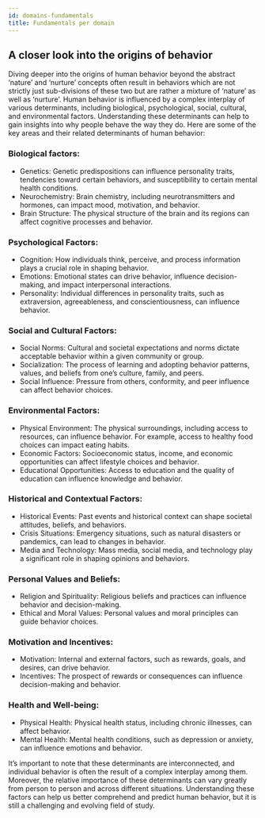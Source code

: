 ```yaml
---
id: domains-fundamentals
title: Fundamentals per domain
---
```


## A closer look into the origins of behavior
Diving deeper into the origins of human behavior beyond the abstract ‘nature’ and ‘nurture’ concepts often result in behaviors which are not strictly just sub-divisions of these two but are rather a mixture of ‘nature’ as well as ‘nurture’. Human behavior is influenced by a complex interplay of various determinants, including biological, psychological, social, cultural, and environmental factors. Understanding these determinants can help to gain insights into why people behave the way they do. Here are some of the key areas and their related determinants of human behavior:

### Biological factors:

- Genetics: Genetic predispositions can influence personality traits, tendencies toward certain behaviors, and susceptibility to certain mental health conditions.
- Neurochemistry: Brain chemistry, including neurotransmitters and hormones, can impact mood, motivation, and behavior.
- Brain Structure: The physical structure of the brain and its regions can affect cognitive processes and behavior.

### Psychological Factors:

- Cognition: How individuals think, perceive, and process information plays a crucial role in shaping behavior.
- Emotions: Emotional states can drive behavior, influence decision-making, and impact interpersonal interactions.
- Personality: Individual differences in personality traits, such as extraversion, agreeableness, and conscientiousness, can influence behavior.

### Social and Cultural Factors:

- Social Norms: Cultural and societal expectations and norms dictate acceptable behavior within a given community or group.
- Socialization: The process of learning and adopting behavior patterns, values, and beliefs from one’s culture, family, and peers.
- Social Influence: Pressure from others, conformity, and peer influence can affect behavior choices.

### Environmental Factors:

- Physical Environment: The physical surroundings, including access to resources, can influence behavior. For example, access to healthy food choices can impact eating habits.
- Economic Factors: Socioeconomic status, income, and economic opportunities can affect lifestyle choices and behavior.
- Educational Opportunities: Access to education and the quality of education can influence knowledge and behavior.

### Historical and Contextual Factors:

- Historical Events: Past events and historical context can shape societal attitudes, beliefs, and behaviors.
- Crisis Situations: Emergency situations, such as natural disasters or pandemics, can lead to changes in behavior.
- Media and Technology: Mass media, social media, and technology play a significant role in shaping opinions and behaviors.

### Personal Values and Beliefs:

- Religion and Spirituality: Religious beliefs and practices can influence behavior and decision-making.
- Ethical and Moral Values: Personal values and moral principles can guide behavior choices.

### Motivation and Incentives:

- Motivation: Internal and external factors, such as rewards, goals, and desires, can drive behavior.
- Incentives: The prospect of rewards or consequences can influence decision-making and behavior.

### Health and Well-being:

- Physical Health: Physical health status, including chronic illnesses, can affect behavior.
- Mental Health: Mental health conditions, such as depression or anxiety, can influence emotions and behavior.

It’s important to note that these determinants are interconnected, and individual behavior is often the result of a complex interplay among them. Moreover, the relative importance of these determinants can vary greatly from person to person and across different situations. Understanding these factors can help us better comprehend and predict human behavior, but it is still a challenging and evolving field of study.